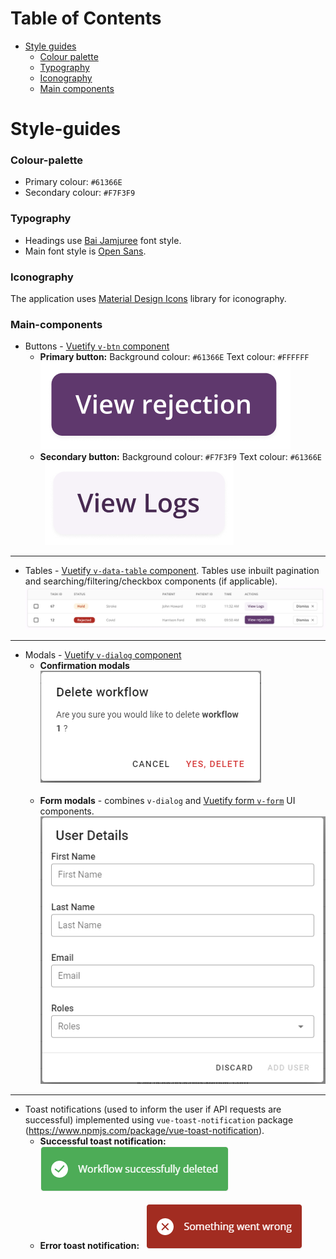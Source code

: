 # Table of Contents
- [Style guides](#style-guides)
    - [Colour palette](#colour-palette)
    - [Typography](#typography)
    - [Iconography](#iconography)
    - [Main components](#main-components)

# Style-guides
### Colour-palette
- Primary colour: `#61366E`
- Secondary colour: `#F7F3F9`

### Typography
- Headings use [Bai Jamjuree](https://fonts.google.com/specimen/Bai+Jamjuree) font style.
- Main font style is [Open Sans](https://fonts.google.com/specimen/Open+Sans).

### Iconography
The application uses [Material Design Icons](https://materialdesignicons.com/) library for iconography.

### Main-components

- Buttons - [Vuetify `v-btn` component](https://vuetifyjs.com/en/components/buttons/)
&nbsp;
    - **Primary button:** 
    Background colour: `#61366E`
    Text colour: `#FFFFFF`
    &nbsp;
    ![image](./static/primary-button.png)
    &nbsp;
    - **Secondary button:**
    Background colour: `#F7F3F9`
    Text colour: `#61366E`
    &nbsp;
    ![image](./static/secondary-button.png)
---
- Tables - [Vuetify `v-data-table` component](https://vuetifyjs.com/en/components/data-tables/). Tables use inbuilt pagination and searching/filtering/checkbox components (if applicable).
&nbsp;
    ![image](./static/table-issues.png)
---
- Modals - [Vuetify `v-dialog` component](https://vuetifyjs.com/en/components/dialogs/)
&nbsp;
    - **Confirmation modals**
    &nbsp;
    ![image](./static/confirmation-modal.png)  
    &nbsp;
    - **Form modals** - combines `v-dialog` and [Vuetify form `v-form`](https://vuetifyjs.com/en/components/forms/) UI components.
    &nbsp;
    ![image](./static/form-modal.png)  
---
- Toast notifications (used to inform the user if API requests are successful) implemented using `vue-toast-notification` package (https://www.npmjs.com/package/vue-toast-notification).
&nbsp;
    - **Successful toast notification:**
    &nbsp;
    ![image](./static/success-toast.png)  
    &nbsp;
    - **Error toast notification:**
    &nbsp;
    ![image](./static/error-toast.png)
